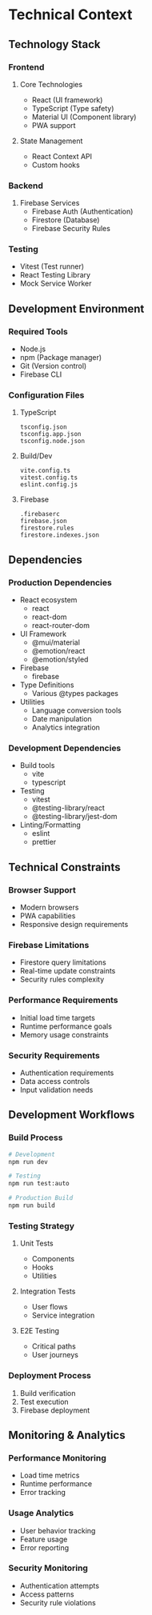 # Technical Context

## Technology Stack

### Frontend
1. Core Technologies
   - React (UI framework)
   - TypeScript (Type safety)
   - Material UI (Component library)
   - PWA support

2. State Management
   - React Context API
   - Custom hooks

### Backend
1. Firebase Services
   - Firebase Auth (Authentication)
   - Firestore (Database)
   - Firebase Security Rules

### Testing
- Vitest (Test runner)
- React Testing Library
- Mock Service Worker

## Development Environment

### Required Tools
- Node.js
- npm (Package manager)
- Git (Version control)
- Firebase CLI

### Configuration Files
1. TypeScript
   ```
   tsconfig.json
   tsconfig.app.json
   tsconfig.node.json
   ```

2. Build/Dev
   ```
   vite.config.ts
   vitest.config.ts
   eslint.config.js
   ```

3. Firebase
   ```
   .firebaserc
   firebase.json
   firestore.rules
   firestore.indexes.json
   ```

## Dependencies

### Production Dependencies
- React ecosystem
  - react
  - react-dom
  - react-router-dom
- UI Framework
  - @mui/material
  - @emotion/react
  - @emotion/styled
- Firebase
  - firebase
- Type Definitions
  - Various @types packages
- Utilities
  - Language conversion tools
  - Date manipulation
  - Analytics integration

### Development Dependencies
- Build tools
  - vite
  - typescript
- Testing
  - vitest
  - @testing-library/react
  - @testing-library/jest-dom
- Linting/Formatting
  - eslint
  - prettier

## Technical Constraints

### Browser Support
- Modern browsers
- PWA capabilities
- Responsive design requirements

### Firebase Limitations
- Firestore query limitations
- Real-time update constraints
- Security rules complexity

### Performance Requirements
- Initial load time targets
- Runtime performance goals
- Memory usage constraints

### Security Requirements
- Authentication requirements
- Data access controls
- Input validation needs

## Development Workflows

### Build Process
```bash
# Development
npm run dev

# Testing
npm run test:auto

# Production Build
npm run build
```

### Testing Strategy
1. Unit Tests
   - Components
   - Hooks
   - Utilities

2. Integration Tests
   - User flows
   - Service integration

3. E2E Testing
   - Critical paths
   - User journeys

### Deployment Process
1. Build verification
2. Test execution
3. Firebase deployment

## Monitoring & Analytics

### Performance Monitoring
- Load time metrics
- Runtime performance
- Error tracking

### Usage Analytics
- User behavior tracking
- Feature usage
- Error reporting

### Security Monitoring
- Authentication attempts
- Access patterns
- Security rule violations
